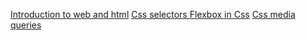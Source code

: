 
[Introduction to web and html](https://ajaychauhan.hashnode.dev/introduction-to-web-and-html)
[Css selectors ](https://ajaychauhan.hashnode.dev/css-selectors)
[Flexbox in Css](https://ajaychauhan.hashnode.dev/flexbox-in-css)
[Css media queries](https://ajaychauhan.hashnode.dev/css-media-queries)